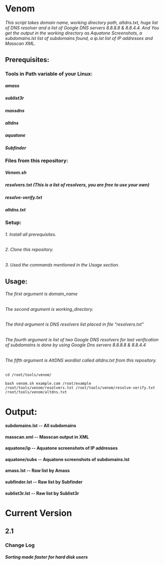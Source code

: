 # Venom
###### This script takes domain name, working directory path, altdns.txt, huge list of DNS resolver and a list of Google DNS servers 8.8.8.8 & 8.8.4.4. And You get the output in the working directory as Aquatone Screenshots, a subdomains.lst list of subdomains found, a ip.lst list of IP addresses and Masscan XML.
## Prerequisites:
### Tools in Path variable of your Linux:
##### amass
##### sublist3r
##### massdns
##### altdns
##### aquatone
##### Subfinder

### Files from this repository:
##### Venom.sh
##### resolvers.txt (This is a list of resolvers, you are free to use your own)
##### resolve-verify.txt
##### altdns.txt


### Setup:
###### 1. Install all prerequisites.
###### 2. Clone this repository.
###### 3. Used the commands mentioned in the Usage section.

## Usage:
###### The first argument is domain_name
###### The second argument is working_directory.
###### The third argument is DNS resolvers list placed in file "resolvers.txt"
###### The fourth argument is list of two Google DNS resolvers for last verification of subdomains is done by using Google Dns servers 8.8.8.8 & 8.8.4.4
###### The fifth argument is AltDNS wordlist called altdns.txt from this repository.
```
cd /root/tools/venom/

bash venom.sh example.com /root/example /root/tools/venom/resolvers.txt /root/tools/venom/resolve-verify.txt /root/tools/venom/altdns.txt
```



# Output:
#### subdomains.lst -- All subdomains
#### masscan.xml -- Masscan output in XML
#### aquatone/ip -- Aquatone screenshots of IP addresses
#### aquatone/subs -- Aquatone screenshots of subdomains.lst
#### amass.lst -- Raw list by Amass
#### subfinder.lst -- Raw list by Subfinder
#### sublist3r.lst -- Raw list by Sublist3r

# Current Version
## 2.1
### Change Log
##### Sorting made faster for hard disk users
